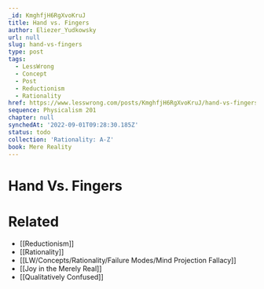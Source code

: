 ```yaml
---
_id: KmghfjH6RgXvoKruJ
title: Hand vs. Fingers
author: Eliezer_Yudkowsky
url: null
slug: hand-vs-fingers
type: post
tags:
  - LessWrong
  - Concept
  - Post
  - Reductionism
  - Rationality
href: https://www.lesswrong.com/posts/KmghfjH6RgXvoKruJ/hand-vs-fingers
sequence: Physicalism 201
chapter: null
synchedAt: '2022-09-01T09:28:30.185Z'
status: todo
collection: 'Rationality: A-Z'
book: Mere Reality
---
```


# Hand Vs. Fingers


# Related

- [[Reductionism]]
- [[Rationality]]
- [[LW/Concepts/Rationality/Failure Modes/Mind Projection Fallacy]]
- [[Joy in the Merely Real]]
- [[Qualitatively Confused]]